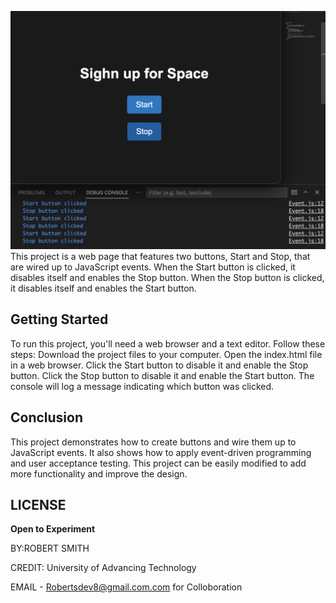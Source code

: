
![](pics/Space.png)
This project is a web page that features two buttons, Start and Stop, that are wired up to JavaScript events. When the Start button is clicked, it disables itself and enables the Stop button. When the Stop button is clicked, it disables itself and enables the Start button.

## Getting Started
To run this project, you'll need a web browser and a text editor. Follow these steps:
Download the project files to your computer.
Open the index.html file in a web browser.
Click the Start button to disable it and enable the Stop button.
Click the Stop button to disable it and enable the Start button.
The console will log a message indicating which button was clicked.


## Conclusion
This project demonstrates how to create buttons and wire them up to JavaScript events. It also shows how to apply event-driven programming and user acceptance testing. This project can be easily modified to add more functionality and improve the design.


## LICENSE
**Open to Experiment**

BY:ROBERT SMITH

CREDIT: University of Advancing Technology

EMAIL - Robertsdev8@gmail.com.com for Colloboration 